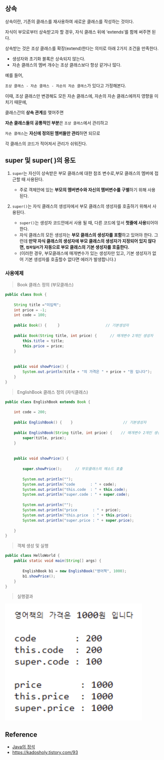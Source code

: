 ## 상속

상속이란, 기존의 클래스를 재사용하여 새로운 클래스를 작성하는 것이다.

자식이 부모로부터 상속받고자 할 경우, 자식 클래스 뒤에 ‘extends’를 함께 써주면 된다.

상속받는 것은 조상 클래스를 확장(extend)한다는 의미로 아래 2가지 조건을 만족한다.

- 생성자와 초기화 블록은 상속되지 않는다.
- 자손 클래스의 멤버 개수는 조상 클래스보다 항상 같거나 많다.

예를 들어,

`조상 클래스 - 자손 클래스 - 자손의 자손 클래스`가 있다고 가정해본다.

이때, 조상 클래스만 변경해도 모든 자손 클래스에, 자손의 자손 클래스에까지 영향을 미치기 때문에,

클래스간의 **상속 관계**를 맺어주면

**자손 클래스들의 공통적인 부분**은 `조상 클래스`에서 관리하고

`자손 클래스`는 **자신에 정의된 멤버들만 관리**하면 되므로

각 클래스의 코드가 적어져서 관리가 쉬워진다.


## super 및 super( )의 용도

1) `super`는 자신이 상속받은 부모 클래스에 대한 참조 변수로,부모 클래스의 멤버에 접근할 때 사용된다.

   - 주로 객체안에 있는 **부모의 멤버변수와 자신의 멤버변수를 구별**하기 위해 사용된다.

2) `super()`는 자식 클래스의 생성자에서 부모 클래스의 생성자를 호출하기 위해서 사용된다.

   - `super()`는 생성자 코드안에서 사용 될 때, 다른 코드에 앞서 **첫줄에 사용**되어야 한다.
   - 자식 클래스의 모든 생성자는 **부모 클래스의 생성자를 포함**하고 있어야 한다. 그런데 **만약 자식 클래스의 생성자에 부모 클래스의 생성자가 지정되어 있지 않다면, `컴파일러`가 자동으로 부모 클래스의 기본 생성자를 호출한다.**
   - (이러한 경우, 부모클래스에 매개변수가 있는 생성자만 있고, 기본 생성자가 없어 기본 생성자를 호출할수 없다면 에러가 발생합니다.)

### 사용예제

> Book 클래스 정의 (부모클래스)

```java
public class Book {

	String title ="미입력";
	int price = -1;
	int code = 100;
		
	public Book() {  	}                     // 기본생성자
		
	public Book(String title, int price) {      // 매개변수 2개인 생성자
		this.title = title;
		this.price = price;
	}

	
	public void showPrice() {
		System.out.println(title + "의 가격은 " + price + "원 입니다");
	}
}
```

> EnglishBook 클래스 정의 (자식클래스)

```java
public class EnglishBook extends Book {

	int code = 200;
	
	public EnglishBook() {    }                       // 기본생성자

	public EnglishBook(String title, int price) {    // 매개변수 2개인 생성자
		super(title, price);     
	}

	
	public void showPrice() {

		super.showPrice();      // 부모클래스의 메소드 호출
		
		System.out.println("");
		System.out.println("code       : " + code);
		System.out.println("this.code  : " + this.code);
		System.out.println("super.code : " + super.code);
		
		System.out.println("");
		System.out.println("price       : " + price);
		System.out.println("this.price  : " + this.price);
		System.out.println("super.price : " + super.price);
	
	}
}
```

> 객체 생성 및 실행

```java
public class HelloWorld {
	public static void main(String[] args) {

		EnglishBook b1 = new EnglishBook("영어책", 1000);
		b1.showPrice();
	}
}
```

> 실행결과

![](/img/java-super-result.png)

## Reference

- [Java의 정석](http://www.yes24.com/Product/Goods/24259565)
- https://kadosholy.tistory.com/93